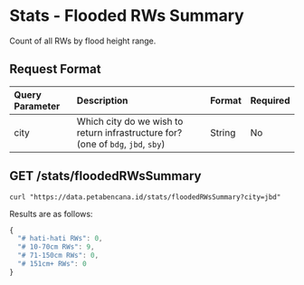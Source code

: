 # Stats - Flooded RWs Summary

Count of all RWs by flood height range.

## Request Format

| Query Parameter | Description | Format | Required |
| :--- | :--- | :--- | :--- |
| city | Which city do we wish to return infrastructure for? \(one of `bdg`, `jbd`, `sby`\) | String | No |

## GET /stats/floodedRWsSummary

```text
curl "https://data.petabencana.id/stats/floodedRWsSummary?city=jbd"
```

Results are as follows:

```javascript
{
  "# hati-hati RWs": 0,
  "# 10-70cm RWs": 9,
  "# 71-150cm RWs": 0,
  "# 151cm+ RWs": 0
}
```

